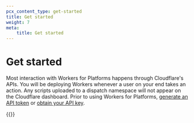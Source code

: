 ```yaml
---
pcx_content_type: get-started
title: Get started
weight: 7
meta:
    title: Get started
---
```


# Get started 

Most interaction with Workers for Platforms happens through Cloudflare's APIs. You will be deploying Workers whenever a user on your end takes an action. Any scripts uploaded to a dispatch namespace will not appear on the Cloudflare dashboard. Prior to using Workers for Platforms, [generate an API token](/api/get-started/create-token/) or [obtain your API key](/api/get-started/keys/).

{{<directory-listing>}}